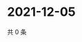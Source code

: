 # 2021-12-05

共 0 条

<!-- BEGIN WEIBO -->
<!-- 最后更新时间 Sun Dec 05 2021 08:42:44 GMT+0800 (China Standard Time) -->

<!-- END WEIBO -->
